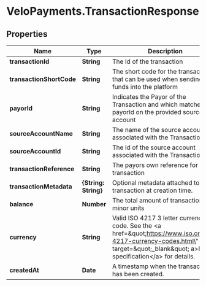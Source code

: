 # VeloPayments.TransactionResponse

## Properties

Name | Type | Description | Notes
------------ | ------------- | ------------- | -------------
**transactionId** | **String** | The Id of the transaction  | 
**transactionShortCode** | **String** | The short code for the transaction that can be used when sending funds into the platform  | 
**payorId** | **String** | Indicates the Payor of the Transaction and which matches the payorId on the provided source account | [optional] 
**sourceAccountName** | **String** | The name of the source account associated with the Transaction  | [optional] 
**sourceAccountId** | **String** | The Id of the source account associated with the Transaction  | [optional] 
**transactionReference** | **String** | The payors own reference for the transaction  | [optional] 
**transactionMetadata** | **{String: String}** | Optional metadata attached to the transaction at creation time.  | [optional] 
**balance** | **Number** | The total amount of transaction in minor units  | [optional] 
**currency** | **String** | Valid ISO 4217 3 letter currency code. See the &lt;a href&#x3D;\&quot;https://www.iso.org/iso-4217-currency-codes.html\&quot; target&#x3D;\&quot;_blank\&quot; a&gt;ISO specification&lt;/a&gt; for details. | [optional] 
**createdAt** | **Date** | A timestamp when the transaction has been created. | [optional] 


